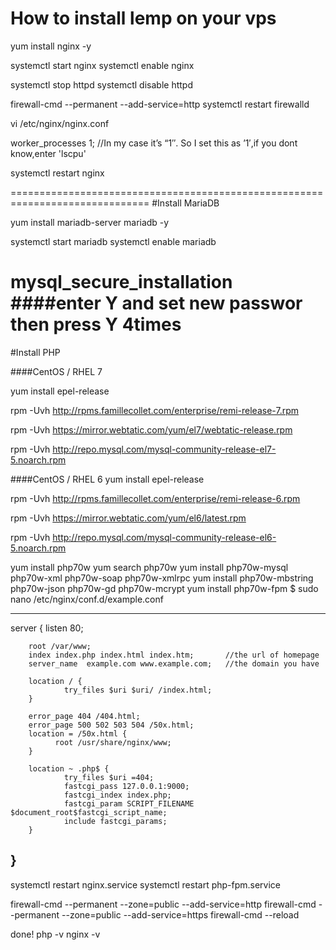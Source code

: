 # How to install lemp on your vps

yum install nginx -y

systemctl start nginx 
systemctl enable nginx

systemctl stop httpd
systemctl disable httpd

firewall-cmd --permanent --add-service=http
systemctl restart firewalld

vi /etc/nginx/nginx.conf

worker_processes 1;   //In my case it’s “1″. So I set this as ’1′,if you dont know,enter 'lscpu'

systemctl restart nginx

==============================================================================
#Install MariaDB

yum install mariadb-server mariadb -y

systemctl start mariadb
systemctl enable mariadb

mysql_secure_installation
####enter Y and set new passwor then press Y 4times
=============================================================================

#Install PHP

####CentOS / RHEL 7

yum install epel-release

rpm -Uvh http://rpms.famillecollet.com/enterprise/remi-release-7.rpm

rpm -Uvh https://mirror.webtatic.com/yum/el7/webtatic-release.rpm

rpm -Uvh http://repo.mysql.com/mysql-community-release-el7-5.noarch.rpm


####CentOS / RHEL 6
 yum install epel-release
 
 rpm -Uvh http://rpms.famillecollet.com/enterprise/remi-release-6.rpm
 
 rpm -Uvh https://mirror.webtatic.com/yum/el6/latest.rpm
 
 rpm -Uvh http://repo.mysql.com/mysql-community-release-el6-5.noarch.rpm

 yum install php70w
 yum search php70w
 yum install php70w-mysql php70w-xml php70w-soap php70w-xmlrpc
 yum install php70w-mbstring php70w-json php70w-gd php70w-mcrypt
 yum install php70w-fpm
 $ sudo nano /etc/nginx/conf.d/example.conf

----------------------
server {
        listen   80;

        root /var/www;
        index index.php index.html index.htm;       //the url of homepage
        server_name  example.com www.example.com;   //the domain you have

        location / {
                try_files $uri $uri/ /index.html;
        }

        error_page 404 /404.html;
        error_page 500 502 503 504 /50x.html;
        location = /50x.html {
              root /usr/share/nginx/www;
        }

        location ~ .php$ {
                try_files $uri =404;
                fastcgi_pass 127.0.0.1:9000;
                fastcgi_index index.php;
                fastcgi_param SCRIPT_FILENAME $document_root$fastcgi_script_name;
                include fastcgi_params;
        }
}
------------------------------
 systemctl restart nginx.service
 systemctl restart php-fpm.service

 firewall-cmd --permanent --zone=public --add-service=http
 firewall-cmd --permanent --zone=public --add-service=https
 firewall-cmd --reload

done!
 php -v
 nginx -v
